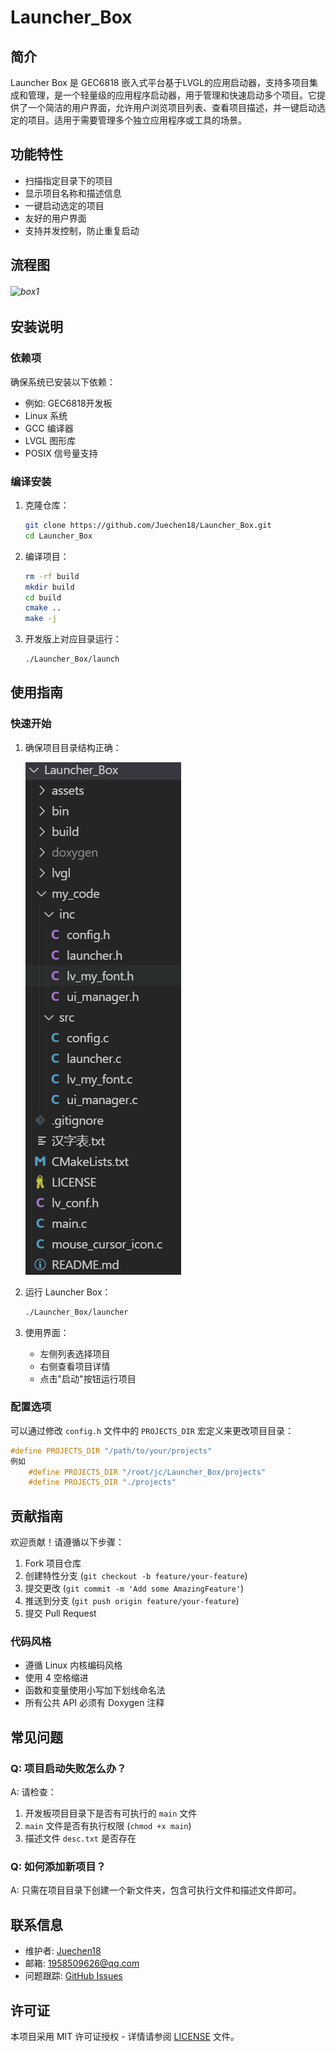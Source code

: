 # Launcher_Box

## 简介

Launcher Box 是 GEC6818 嵌入式平台基于LVGL的应用启动器，支持多项目集成和管理，是一个轻量级的应用程序启动器，用于管理和快速启动多个项目。它提供了一个简洁的用户界面，允许用户浏览项目列表、查看项目描述，并一键启动选定的项目。适用于需要管理多个独立应用程序或工具的场景。

## 功能特性

- 扫描指定目录下的项目
- 显示项目名称和描述信息
- 一键启动选定的项目
- 友好的用户界面
- 支持并发控制，防止重复启动

## 流程图

###### ![box1](assets/box1.png)

## 安装说明

### 依赖项

确保系统已安装以下依赖：
- 例如: GEC6818开发板
- Linux 系统
- GCC 编译器
- LVGL 图形库
- POSIX 信号量支持

### 编译安装

1. 克隆仓库：
   ```bash
   git clone https://github.com/Juechen18/Launcher_Box.git
   cd Launcher_Box
   ```

2. 编译项目：
   ```bash
   rm -rf build
   mkdir build
   cd build
   cmake ..
   make -j
   ```
   
3. 开发版上对应目录运行：
   ```bash
   ./Launcher_Box/launch
   ```

## 使用指南

### 快速开始

1. 确保项目目录结构正确：

   ![PixPin_2025-08-13_21-16-25](assets/PixPin_2025-08-13_21-16-25.png)


2. 运行 Launcher Box：
   ```bash
   ./Launcher_Box/launcher
   ```

3. 使用界面：
   - 左侧列表选择项目
   - 右侧查看项目详情
   - 点击"启动"按钮运行项目

### 配置选项

可以通过修改 `config.h` 文件中的 `PROJECTS_DIR` 宏定义来更改项目目录：
```c
#define PROJECTS_DIR "/path/to/your/projects"
例如
	#define PROJECTS_DIR "/root/jc/Launcher_Box/projects"
	#define PROJECTS_DIR "./projects"
```

## 贡献指南

欢迎贡献！请遵循以下步骤：

1. Fork 项目仓库
2. 创建特性分支 (`git checkout -b feature/your-feature`)
3. 提交更改 (`git commit -m 'Add some AmazingFeature'`)
4. 推送到分支 (`git push origin feature/your-feature`)
5. 提交 Pull Request

### 代码风格

- 遵循 Linux 内核编码风格
- 使用 4 空格缩进
- 函数和变量使用小写加下划线命名法
- 所有公共 API 必须有 Doxygen 注释


## 常见问题

### Q: 项目启动失败怎么办？
A: 请检查：
1. 开发板项目目录下是否有可执行的 `main` 文件
2. `main` 文件是否有执行权限 (`chmod +x main`)
3. 描述文件 `desc.txt` 是否存在

### Q: 如何添加新项目？
A: 只需在项目目录下创建一个新文件夹，包含可执行文件和描述文件即可。

## 联系信息

- 维护者: [Juechen18](https://github.com/Juechen18)
- 邮箱: 1958509626@qq.com
- 问题跟踪: [GitHub Issues](https://github.com/Juechen18/Launcher_Box/issues)

## 许可证

本项目采用 MIT 许可证授权 - 详情请参阅 [LICENSE](LICENSE) 文件。
